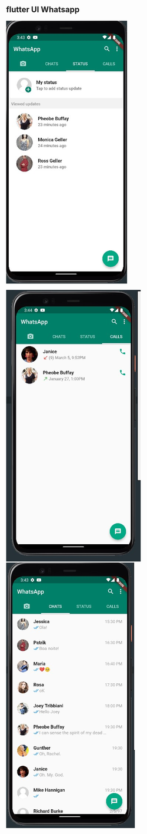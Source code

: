 ## flutter UI Whatsapp



![img1](https://github.com/Jacob-dvlp/whtsapp-clone-ui/blob/master/img1.jpg)

![img2](https://github.com/Jacob-dvlp/whtsapp-clone-ui/blob/master/img2.jpg)
![img3](https://github.com/Jacob-dvlp/whtsapp-clone-ui/blob/master/img3.jpg)
